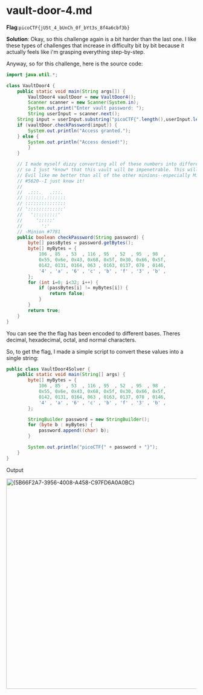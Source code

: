 # vault-door-4.md
__Flag__:`picoCTF{jU5t_4_bUnCh_0f_bYt3s_8f4a6cbf3b}`

__Solution__: Okay, so this challenge again is a bit harder than the last one. I like these types of challenges that increase in difficulty bit by bit because it actually feels like i'm grasping everything
step-by-step.

Anyway, so for this challenge, here is the source code:
```java
import java.util.*;

class VaultDoor4 {
    public static void main(String args[]) {
        VaultDoor4 vaultDoor = new VaultDoor4();
        Scanner scanner = new Scanner(System.in);
        System.out.print("Enter vault password: ");
        String userInput = scanner.next();
	String input = userInput.substring("picoCTF{".length(),userInput.length()-1);
	if (vaultDoor.checkPassword(input)) {
	    System.out.println("Access granted.");
	} else {
	    System.out.println("Access denied!");
        }
    }

    // I made myself dizzy converting all of these numbers into different bases,
    // so I just *know* that this vault will be impenetrable. This will make Dr.
    // Evil like me better than all of the other minions--especially Minion
    // #5620--I just know it!
    //
    //  .:::.   .:::.
    // :::::::.:::::::
    // :::::::::::::::
    // ':::::::::::::'
    //   ':::::::::'
    //     ':::::'
    //       ':'
    // -Minion #7781
    public boolean checkPassword(String password) {
        byte[] passBytes = password.getBytes();
        byte[] myBytes = {
            106 , 85  , 53  , 116 , 95  , 52  , 95  , 98  ,
            0x55, 0x6e, 0x43, 0x68, 0x5f, 0x30, 0x66, 0x5f,
            0142, 0131, 0164, 063 , 0163, 0137, 070 , 0146,
            '4' , 'a' , '6' , 'c' , 'b' , 'f' , '3' , 'b' ,
        };
        for (int i=0; i<32; i++) {
            if (passBytes[i] != myBytes[i]) {
                return false;
            }
        }
        return true;
    }
}
```

You can see the the flag has been encoded to different bases. Theres decimal, hexadecimal, octal, and normal characters. 

So, to get the flag, I made a simple script to convert these values into a single string:
```java
public class VaultDoor4Solver {
    public static void main(String[] args) {
        byte[] myBytes = {
            106 , 85  , 53  , 116 , 95  , 52  , 95  , 98  ,
            0x55, 0x6e, 0x43, 0x68, 0x5f, 0x30, 0x66, 0x5f,
            0142, 0131, 0164, 063 , 0163, 0137, 070 , 0146,
            '4' , 'a' , '6' , 'c' , 'b' , 'f' , '3' , 'b' ,
        };

        StringBuilder password = new StringBuilder();
        for (byte b : myBytes) {
            password.append((char) b);
        }

        System.out.println("picoCTF{" + password + "}");
    }
}
```

Output

<img width="556" alt="{5B66F2A7-3956-4008-A458-C97FD6A0A0BC}" src="https://github.com/user-attachments/assets/8bb58596-f6f0-483f-a875-0202cb296cbe">

